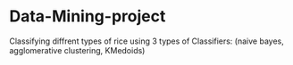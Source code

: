 # Data-Mining-project
Classifying diffrent types of rice using 3 types of Classifiers: (naive bayes, agglomerative clustering, KMedoids) 
